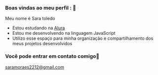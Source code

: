 ### Boas vindas ao meu perfil : 💓

Meu nome é Sara toledo

- Estou estudando na [Alura](https://www.alura.com.br)
- Estou me desenvolvendo na linguagem JavaScript
- Utilizo esse espaço para minha organização e compartilhamento dos meus projetos desenvolvidos

### Você pode entrar em contato comigo📧
saramoraes2212@gmail.com


![]()
